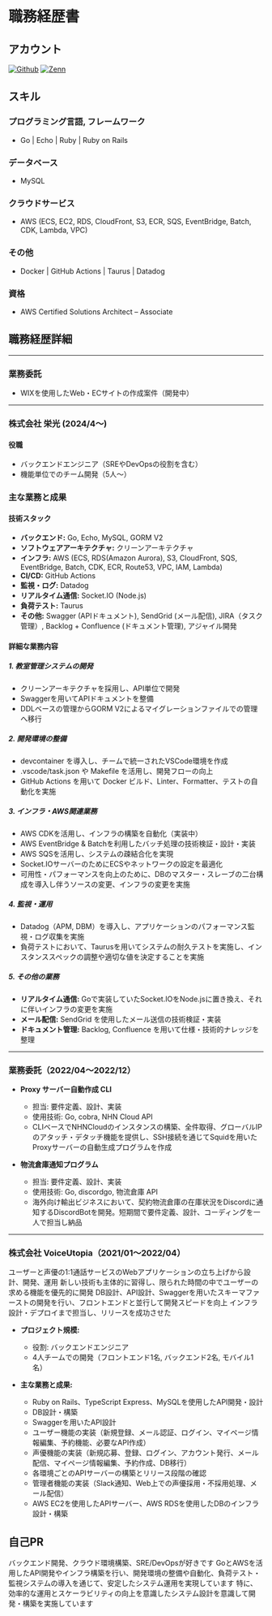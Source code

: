 # 職務経歴書

## アカウント

[![Github](https://img.shields.io/badge/git_shochann-%2312100E.svg?&style=flat-square&logo=Github&logoColor=white)](https://github.com/git-shochann)
[![Zenn](https://img.shields.io/badge/shochann00-3EA8FF.svg?&style=flat-square&logo=Zenn&logoColor=white)](https://zenn.dev/shochann00)

## スキル

### プログラミング言語, フレームワーク

- Go | Echo | Ruby | Ruby on Rails

### データベース

- MySQL

### クラウドサービス

- AWS (ECS, EC2, RDS, CloudFront, S3, ECR, SQS, EventBridge, Batch, CDK, Lambda, VPC)

### その他

- Docker | GitHub Actions | Taurus | Datadog

### 資格

- AWS Certified Solutions Architect – Associate

## 職務経歴詳細

---

### 業務委託

- WIXを使用したWeb・ECサイトの作成案件（開発中）

---

### 株式会社 栄光 (2024/4〜)

#### 役職

- バックエンドエンジニア（SREやDevOpsの役割を含む）
- 機能単位でのチーム開発（5人〜）

### 主な業務と成果

#### 技術スタック

- **バックエンド:** Go, Echo, MySQL, GORM V2
- **ソフトウェアアーキテクチャ:** クリーンアーキテクチャ
- **インフラ:** AWS (ECS, RDS(Amazon Aurora), S3, CloudFront, SQS, EventBridge, Batch, CDK, ECR, Route53, VPC, IAM, Lambda)
- **CI/CD:** GitHub Actions
- **監視・ログ:** Datadog
- **リアルタイム通信:** Socket.IO (Node.js)
- **負荷テスト:** Taurus
- **その他:** Swagger (APIドキュメント), SendGrid (メール配信), JIRA（タスク管理）, Backlog + Confluence (ドキュメント管理), アジャイル開発

#### 詳細な業務内容

##### 1. 教室管理システムの開発

- クリーンアーキテクチャを採用し、API単位で開発
- Swaggerを用いてAPIドキュメントを整備
- DDLベースの管理からGORM V2によるマイグレーションファイルでの管理へ移行

##### 2. 開発環境の整備

- devcontainer を導入し、チームで統一されたVSCode環境を作成
- .vscode/task.json や Makefile を活用し、開発フローの向上
- GitHub Actions を用いて Docker ビルド、Linter、Formatter、テストの自動化を実施

##### 3. インフラ・AWS関連業務

- AWS CDKを活用し、インフラの構築を自動化（実装中）
- AWS EventBridge & Batchを利用したバッチ処理の技術検証・設計・実装
- AWS SQSを活用し、システムの疎結合化を実現
- Socket.IOサーバーのためにECSやネットワークの設定を最適化
- 可用性・パフォーマンスを向上のために、DBのマスター・スレーブの二台構成を導入し伴うソースの変更、インフラの変更を実施

##### 4. 監視・運用

- Datadog（APM, DBM）を導入し、アプリケーションのパフォーマンス監視・ログ収集を実施
- 負荷テストにおいて、Taurusを用いてシステムの耐久テストを実施し、インスタンススペックの調整や適切な値を決定することを実施

##### 5. その他の業務

- **リアルタイム通信:** Goで実装していたSocket.IOをNode.jsに置き換え、それに伴いインフラの変更を実施
- **メール配信:** SendGrid を使用したメール送信の技術検証・実装
- **ドキュメント管理:** Backlog, Confluence を用いて仕様・技術的ナレッジを整理

---

### 業務委託（2022/04〜2022/12）

- **Proxy サーバー自動作成 CLI**

  - 担当: 要件定義、設計、実装
  - 使用技術: Go, cobra, NHN Cloud API
  - CLIベースでNHNCloudのインスタンスの構築、全件取得、グローバルIPのアタッチ・デタッチ機能を提供し、SSH接続を通じてSquidを用いたProxyサーバーの自動生成プログラムを作成

- **物流倉庫通知プログラム**

  - 担当: 要件定義、設計、実装
  - 使用技術: Go, discordgo, 物流倉庫 API
  - 海外向け輸出ビジネスにおいて、契約物流倉庫の在庫状況をDiscordに通知するDiscordBotを開発。短期間で要件定義、設計、コーディングを一人で担当し納品

---

### 株式会社 VoiceUtopia（2021/01〜2022/04）

ユーザーと声優の1:1通話サービスのWebアプリケーションの立ち上げから設計、開発、運用
新しい技術も主体的に習得し、限られた時間の中でユーザーの求める機能を優先的に開発
DB設計、API設計、Swaggerを用いたスキーマファーストの開発を行い、フロントエンドと並行して開発スピードを向上
インフラ設計・デプロイまで担当し、リリースを成功させた

- **プロジェクト規模:**
  - 役割: バックエンドエンジニア
  - 4人チームでの開発（フロントエンド1名, バックエンド2名, モバイル1名）

- **主な業務と成果:**
  - Ruby on Rails、TypeScript Express、MySQLを使用したAPI開発・設計
  - DB設計・構築
  - Swaggerを用いたAPI設計
  - ユーザー機能の実装（新規登録、メール認証、ログイン、マイページ情報編集、予約機能、必要なAPI作成）
  - 声優機能の実装（新規応募、登録、ログイン、アカウント発行、メール配信、マイページ情報編集、予約作成、DB移行）
  - 各環境ごとのAPIサーバーの構築とリリース段階の確認
  - 管理者機能の実装（Slack通知、Web上での声優採用・不採用処理、メール配信）
  - AWS EC2を使用したAPIサーバー、AWS RDSを使用したDBのインフラ設計・構築

## 自己PR

バックエンド開発、クラウド環境構築、SRE/DevOpsが好きです
GoとAWSを活用したAPI開発やインフラ構築を行い、開発環境の整備や自動化、負荷テスト・監視システムの導入を通じて、安定したシステム運用を実現しています
特に、効率的な運用とスケーラビリティの向上を意識したシステム設計を意識して開発・構築を実施しています

